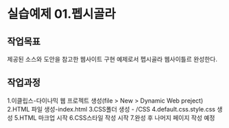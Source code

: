 # 실습예제 01.펩시골라
## 작업목표
제공된 소스와 도안을 참고한 웹사이트 구현 예제로서 펩시골라 웹사이틀르 완성한다.
## 작업과정
1.이클립스-다이나믹 웹 프로젝트 생성(file > New > Dynamic Web preject) 
2.HTML 파일 생성-index.html 
3.CSS폴더 생성 - /CSS 
4.default.css.style.css 생성 
5.HTML 마크업 시작 
6.CSS스타일 작성 시작 
7.완성 후 나머지 페이지 작성 예정 
